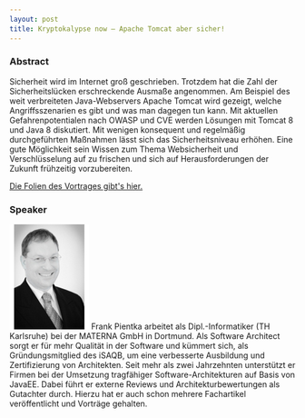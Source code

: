 ```yaml
---
layout: post
title: Kryptokalypse now – Apache Tomcat aber sicher!
---
```


### Abstract

Sicherheit wird im Internet groß geschrieben. Trotzdem hat die Zahl der Sicherheitslücken erschreckende Ausmaße angenommen. Am Beispiel des weit verbreiteten Java-Webservers Apache Tomcat wird gezeigt, welche Angriffsszenarien es gibt und was man dagegen tun kann. Mit aktuellen Gefahrenpotentialen nach OWASP und CVE werden Lösungen mit Tomcat 8 und Java 8 diskutiert. Mit wenigen konsequent und regelmäßig durchgeführten Maßnahmen lässt sich das Sicherheitsniveau erhöhen. Eine gute Möglichkeit sein Wissen zum Thema Websicherheit und Verschlüsselung auf zu frischen und sich auf Herausforderungen der Zukunft frühzeitig vorzubereiten.

[Die Folien des Vortrages gibt's hier.](/files/apache_tomcat_sicher_pientka_2015.pdf)

### Speaker

<img src="/speakerpics/frankpientka.jpg" class="speakerpic"/>
Frank Pientka arbeitet als Dipl.-Informatiker (TH Karlsruhe) bei der MATERNA GmbH in Dortmund. Als Software Architect sorgt er für mehr Qualität in der Software und kümmert sich, als Gründungsmitglied des iSAQB, um eine verbesserte Ausbildung und Zertifizierung von Architekten. Seit mehr als zwei Jahrzehnten unterstützt er Firmen bei der Umsetzung tragfähiger Software-Architekturen auf Basis von JavaEE. Dabei führt er externe Reviews und Architekturbewertungen als Gutachter durch. Hierzu hat er auch schon mehrere Fachartikel veröffentlicht und Vorträge gehalten.
